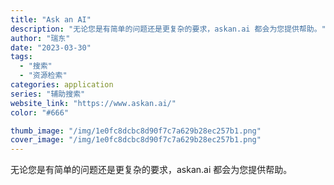 ```yaml
---
title: "Ask an AI"
description: "无论您是有简单的问题还是更复杂的要求，askan.ai 都会为您提供帮助。"
author: "瑞东"
date: "2023-03-30"
tags:
  - "搜索"
  - "资源检索"
categories: application
series: "辅助搜索"
website_link: "https://www.askan.ai/"
color: "#666"

thumb_image: "/img/1e0fc8dcbc8d90f7c7a629b28ec257b1.png"
cover_image: "/img/1e0fc8dcbc8d90f7c7a629b28ec257b1.png"
---
```


无论您是有简单的问题还是更复杂的要求，askan.ai 都会为您提供帮助。